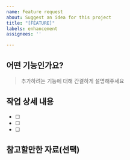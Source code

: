 ```yaml
---
name: Feature request
about: Suggest an idea for this project
title: "[FEATURE]"
labels: enhancement
assignees: ''

---
```


## 어떤 기능인가요?

> 추가하려는 기능에 대해 간결하게 설명해주세요

## 작업 상세 내용

- [ ] 
- [ ] 
- [ ] 

## 참고할만한 자료(선택)
